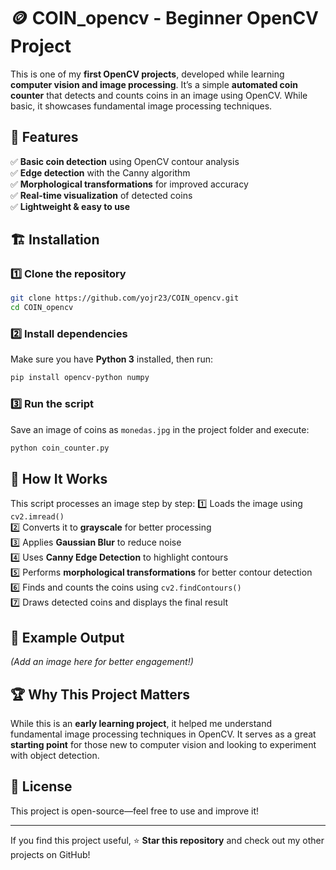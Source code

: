 # 🪙 COIN_opencv - Beginner OpenCV Project

This is one of my **first OpenCV projects**, developed while learning **computer vision and image processing**. It’s a simple **automated coin counter** that detects and counts coins in an image using OpenCV. While basic, it showcases fundamental image processing techniques.

## 🚀 Features
✅ **Basic coin detection** using OpenCV contour analysis  
✅ **Edge detection** with the Canny algorithm  
✅ **Morphological transformations** for improved accuracy  
✅ **Real-time visualization** of detected coins  
✅ **Lightweight & easy to use**  

## 🏗️ Installation
### 1️⃣ Clone the repository
```bash
git clone https://github.com/yojr23/COIN_opencv.git
cd COIN_opencv
```

### 2️⃣ Install dependencies
Make sure you have **Python 3** installed, then run:
```bash
pip install opencv-python numpy
```

### 3️⃣ Run the script
Save an image of coins as `monedas.jpg` in the project folder and execute:
```bash
python coin_counter.py
```

## 🔬 How It Works
This script processes an image step by step:
1️⃣ Loads the image using `cv2.imread()`  
2️⃣ Converts it to **grayscale** for better processing  
3️⃣ Applies **Gaussian Blur** to reduce noise  
4️⃣ Uses **Canny Edge Detection** to highlight contours  
5️⃣ Performs **morphological transformations** for better contour detection  
6️⃣ Finds and counts the coins using `cv2.findContours()`  
7️⃣ Draws detected coins and displays the final result  

## 📸 Example Output
*(Add an image here for better engagement!)*

## 🏆 Why This Project Matters
While this is an **early learning project**, it helped me understand fundamental image processing techniques in OpenCV. It serves as a great **starting point** for those new to computer vision and looking to experiment with object detection.

## 📜 License
This project is open-source—feel free to use and improve it!

---
If you find this project useful, ⭐ **Star this repository** and check out my other projects on GitHub!
